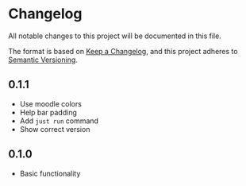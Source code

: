# Changelog

All notable changes to this project will be documented in this file.

The format is based on [Keep a Changelog](https://keepachangelog.com), and this project adheres to
[Semantic Versioning](https://semver.org).

## 0.1.1

- Use moodle colors
- Help bar padding
- Add `just run` command
- Show correct version

## 0.1.0

- Basic functionality
